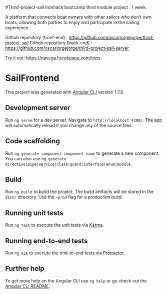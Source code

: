 #Third-project-sail
Ironhack bootcamp third module project . 1 week. 

A platform that connects boat owners with other sailors who don't own boats, allowing both parties to enjoy and participate in the sailing experience. 

Github repository (front-end) : https://github.com/oscarjorgejorge/third-project-sail
Github repository (back-end) : https://github.com/oscarjorgejorge/third-project-sail-server

Try it out: https://navega.herokuapp.com/trips


# SailFrontend

This project was generated with [Angular CLI](https://github.com/angular/angular-cli) version 1.7.0.

## Development server

Run `ng serve` for a dev server. Navigate to `http://localhost:4200/`. The app will automatically reload if you change any of the source files.

## Code scaffolding

Run `ng generate component component-name` to generate a new component. You can also use `ng generate directive|pipe|service|class|guard|interface|enum|module`.

## Build

Run `ng build` to build the project. The build artifacts will be stored in the `dist/` directory. Use the `-prod` flag for a production build.

## Running unit tests

Run `ng test` to execute the unit tests via [Karma](https://karma-runner.github.io).

## Running end-to-end tests

Run `ng e2e` to execute the end-to-end tests via [Protractor](http://www.protractortest.org/).

## Further help

To get more help on the Angular CLI use `ng help` or go check out the [Angular CLI README](https://github.com/angular/angular-cli/blob/master/README.md).
